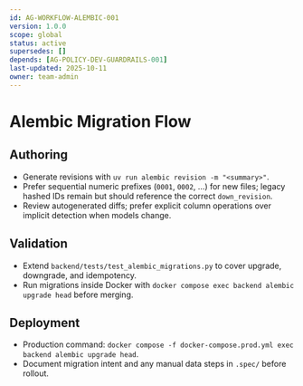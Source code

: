 ```yaml
---
id: AG-WORKFLOW-ALEMBIC-001
version: 1.0.0
scope: global
status: active
supersedes: []
depends: [AG-POLICY-DEV-GUARDRAILS-001]
last-updated: 2025-10-11
owner: team-admin
---
```

# Alembic Migration Flow

## Authoring
- Generate revisions with `uv run alembic revision -m "<summary>"`.
- Prefer sequential numeric prefixes (`0001`, `0002`, …) for new files; legacy hashed IDs remain but should reference the correct `down_revision`.
- Review autogenerated diffs; prefer explicit column operations over implicit detection when models change.

## Validation
- Extend `backend/tests/test_alembic_migrations.py` to cover upgrade, downgrade, and idempotency.
- Run migrations inside Docker with `docker compose exec backend alembic upgrade head` before merging.

## Deployment
- Production command: `docker compose -f docker-compose.prod.yml exec backend alembic upgrade head`.
- Document migration intent and any manual data steps in `.spec/` before rollout.
